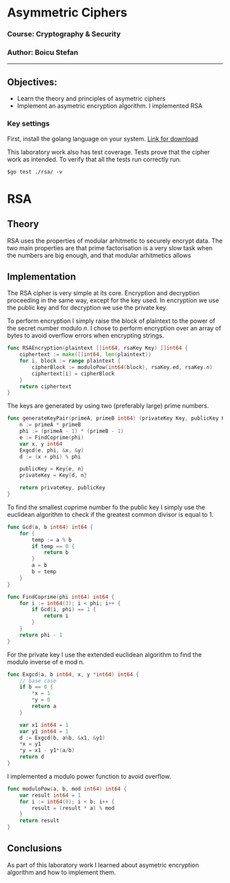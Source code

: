 # Asymmetric Ciphers

### Course: Cryptography & Security
### Author: Boicu Stefan

----

## Objectives:

* Learn the theory and principles of asymetric ciphers
* Implement an asymetric encryption algorithm. I implemented RSA

### Key settings

First, install the golang language on your system. [Link for download](https://go.dev/learn/)

This laboratory work also has test coverage. Tests prove that the cipher work as intended. To verify that all the tests run correctly run.

`$go test ./rsa/ -v`

# RSA

## Theory

RSA uses the properties of modular arhitmetic to securely encrypt data. The two main properties are that prime factorisation is a very slow task when the numbers are big enough, and that modular arhitmetics allows 

## Implementation

The RSA cipher is very simple at its core. Encryption and decryption proceeding in the same way, except for the key used. In encryption we use the public key and for decryption we use the private key.

To perform encryption I simply raise the block of plaintext to the power of the secret number modulo *n*. I chose to perform encryption over an array of bytes to avoid overflow errors when encrypting strings.

```go
func RSAEncryption(plaintext []int64, rsaKey Key) []int64 {
	ciphertext := make([]int64, len(plaintext))
	for i, block := range plaintext {
		cipherBlock := moduloPow(int64(block), rsaKey.ed, rsaKey.n)
		ciphertext[i] = cipherBlock
	}
	return ciphertext
}
```

The keys are generated by using two (preferably large) prime numbers.

```go
func generateKeyPair(primeA, primeB int64) (privateKey Key, publicKey Key) {
	n := primeA * primeB
	phi := (primeA - 1) * (primeB - 1)
	e := FindCoprime(phi)
	var x, y int64
	Exgcd(e, phi, &x, &y)
	d := (x + phi) % phi

	publicKey = Key{e, n}
	privateKey = Key{d, n}

	return privateKey, publicKey
}
```

To find the smallest coprime number fo the public key I simply use the euclidean algorithm to check if the greatest common divisor is equal to 1.

```go
func Gcd(a, b int64) int64 {
	for {
		temp := a % b
		if temp == 0 {
			return b
		}
		a = b
		b = temp
	}
}
```

```go
func FindCoprime(phi int64) int64 {
	for i := int64(3); i < phi; i++ {
		if Gcd(i, phi) == 1 {
			return i
		}
	}
	return phi - 1
}
```

For the private key I use the extended euclidean algorithm to find the modulo inverse of e mod n.

```go
func Exgcd(a, b int64, x, y *int64) int64 {
	// base case
	if b == 0 {
		*x = 1
		*y = 0
		return a
	}

	var x1 int64 = 1
	var y1 int64 = 1
	d := Exgcd(b, a%b, &x1, &y1)
	*x = y1
	*y = x1 - y1*(a/b)
	return d
}
```

I implemented a modulo power function to avoid overflow.

```go
func moduloPow(a, b, mod int64) int64 {
	var result int64 = 1
	for i := int64(0); i < b; i++ {
		result = (result * a) % mod
	}
	return result
}
```

## Conclusions

As part of this laboratory work I learned about asymetric encryption algorithm and how to implement them.
